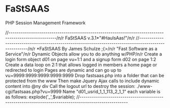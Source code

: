 # FaStSAAS
PHP Session Management Framework

//-----------------------------------------------------------------------------------------------------/n/r
FaStSAAS v.3.1*"#HaulsAas!"/n/r
//-----------------------------------------------------------------------------------------------------/n/r
*FaStSAAS By James Schulze ;{>/n/r
"Fast Software as a Service"/n/r
Dynamic Objects allow you to do anything w/PHP/n/r
Create a login form object d01 on page vu=1:1 and a signup form d02 on page 1:2
Create a data loop on 2:1 that allows logged in members a home page or redirected to login
Pages are dynamic and can go up to vu=9999:9999:9999:9999:9999
Drop fastsaas.php into a folder that can be protected from the www
Then make Jquery Ajax calls to include dynamic content into @ny div
Call the logout url to destroy the session: ./www-cgi/fastsaas.php?vu=9999
Name "d01_usrid_1_1_113_2_1_1" each variable is as follows: explode('_',$variable);
//-----------------------------------------------------------------------------------------------------
